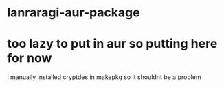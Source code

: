 # lanraragi-aur-package
 
# too lazy to put in aur so putting here for now

i manually installed cryptdes in makepkg so it shouldnt be a problem  
